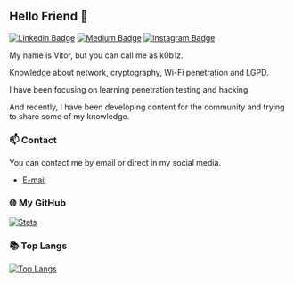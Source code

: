 ## Hello Friend 👋
[![Linkedin Badge](https://img.shields.io/badge/-LinkedIn-blue?style=flat&logo=LinkedIn&logoColor=white)](https://www.linkedin.com/in/vitor-massao-sugai/)
[![Medium Badge](https://img.shields.io/badge/-Medium-000?style=flat&logo=Medium&logoColor=white)](https://medium.com/@vitorsugai)
[![Instagram Badge](https://img.shields.io/badge/-Instagram-C13584?style=flat&logo=Instagram&logoColor=white)](https://www.instagram.com/massao_sg/)

My name is Vitor, but you can call me as k0b1z.

Knowledge about network, cryptography, Wi-Fi penetration and LGPD.

I have been focusing on learning penetration testing and hacking.

And recently, I have been developing content for the community and trying to share some of my knowledge.


### 📫 Contact
You can contact me by email or direct in my social media.
- <a href="mailto:vmsugai@protonmail.com">E-mail</a>

### 🌐 My GitHub
[![Stats](https://github-readme-stats.vercel.app/api?username=vitorsugai&show_icons=true&theme=dark)](https://github.com/anuraghazra/github-readme-stats)

### 📚 Top Langs
[![Top Langs](https://github-readme-stats.vercel.app/api/top-langs/?username=vitorsugai)](https://github.com/anuraghazra/github-readme-stats)
